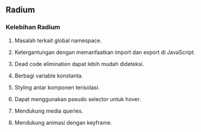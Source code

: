 ## Radium

### Kelebihan Radium

1. Masalah terkait global namespace.

2. Ketergantungan dengan memanfaatkan import dan export di JavaScript.

3. Dead code elimination dapat lebih mudah dideteksi.

4. Berbagi variable konstanta.

5. Styling antar komponen terisolasi.

6. Dapat menggunakan pseudo selector untuk hover.

7. Mendukung media queries.

8. Mendukung animasi dengan keyframe.
